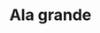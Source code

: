 ---
title: Ala grande
date: 
draft: false

# descripcion
description : Dije de plata

materials: Plata 925

color: Plateado

dimensions: 1,3cm x 3,7cm

code: 02-14-0192

type: "Dijes"

categories: []

# Images
# first image will be shown in the product page
images:
  # - image: "images/path_to_image"
  # La ubicacion de las imagenes es imagenes/Dijes/Dijes.Plata/02-14-0192-ala-grande
  - image: "./images/dijes/plata/02-14-0192-ala-grande.JPG"
---